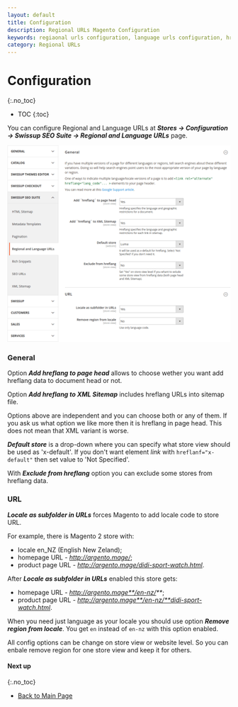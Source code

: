 ```yaml
---
layout: default
title: Configuration
description: Regional URLs Magento Configuration
keywords: regiaonal urls configuration, language urls configuration, hreflang configuration
category: Regional URLs
---
```


# Configuration
{:.no_toc}

* TOC
{:toc}

You can configure Regional and Language URLs at
***Stores → Configuration → Swissup SEO Suite → Regional and Language URLs*** page.

![Settings](/images/m2/hreflang/config.png)

### General

Option ***Add hreflang to page head*** allows to choose wether you want add hreflang data to document head or not.

Option ***Add hreflang to XML Sitemap*** includes hreflang URLs into sitemap file.

Options above are independent and you can choose both or any of them. If you ask us what option we like more then it is hreflang in page head. This does not mean that XML variant is worse.

***Default store*** is a drop-down where you can specify what store view should be used as 'x-default'. If you don't want element _link_ with `hreflanf="x-default"` then set value to 'Not Specified'.

With ***Exclude from hreflang*** option you can exclude some stores from hreflang data.

### URL

***Locale as subfolder in URLs*** forces Magento to add locale code to store URL.

For example, there is Magento 2 store with:
 -  locale en_NZ (English New Zeland);
 -  homepage URL - _http://argento.mage/_;
 -  product page URL - _http://argento.mage/didi-sport-watch.html_.

After ***Locale as subfolder in URLs*** enabled this store gets:
 -  homepage URL - _http://argento.mage**/en-nz/**_;
 -  product page URL - _http://argento.mage**/en-nz/**didi-sport-watch.html_.

When you need just language as your locale you should use option ***Remove region from locale***. You get `en` instead of `en-nz` with this option enabled.

All config options can be change on store view or website level. So you can enbale remove region for one store view and keep it for others.

#### Next up
{:.no_toc}

 -  [Back to Main Page](../)

